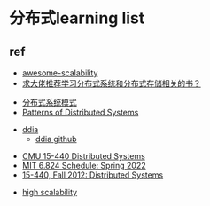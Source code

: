 # 分布式learning list

## ref

+ [awesome-scalability](https://github.com/binhnguyennus/awesome-scalability)
+ [求大佬推荐学习分布式系统和分布式存储相关的书？](https://www.zhihu.com/question/439289634/answer/2673812365)



<!-- pattern -->
+ [分布式系统模式](https://github.com/dreamhead/patterns-of-distributed-systems)
+ [Patterns of Distributed Systems](https://martinfowler.com/articles/patterns-of-distributed-systems/)

<!-- ddia -->
+ [ddia](http://ddia.vonng.com/#/)
    + [ddia github](https://github.com/Vonng/ddia/blob/master/ch9.md#cap%E5%AE%9A%E7%90%86)
    
<!-- 课程 -->
+ [CMU 15-440 Distributed Systems](https://www.composablesystems.org/15-440/fa2022/schedule/)
+ [MIT 6.824 Schedule: Spring 2022](http://nil.csail.mit.edu/6.824/2022/schedule.html)
+ [15-440, Fall 2012: Distributed Systems](http://www.cs.cmu.edu/~dga/15-440/F12/)

<!-- community -->
+ [high scalability](http://highscalability.com/)